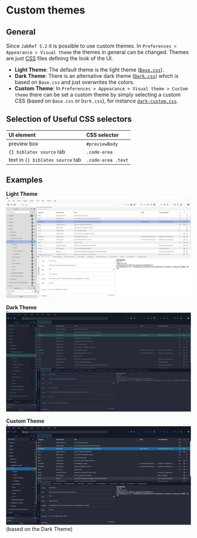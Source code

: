 # Custom themes

## General

Since `JabRef 5.2` it is possible to use custom themes. In `Preferences > Appearance > Visual theme` the themes in general can be changed. Themes are just [CSS](https://developer.mozilla.org/en-US/docs/Learn/Getting_started_with_the_web/CSS_basics) files defining the look of the UI.

* **Light Theme**: The default theme is the light theme \([`Base.css`](https://github.com/JabRef/jabref/blob/master/src/main/java/org/jabref/gui/Base.css)\).
* **Dark Theme**: There is an alternative dark theme \([`Dark.css`](https://github.com/JabRef/jabref/blob/master/src/main/java/org/jabref/gui/Dark.css)\) which is based on `Base.css` and just overwrites the colors.
* **Custom Theme**: In `Preferences > Appearance > Visual theme > Custom theme` there can be set a custom theme by simply selecting a custom CSS \(based on `Base.css` or `Dark.css`\), for instance [`dark-custom.css`](https://github.com/JabRef/user-documentation/blob/master/en/.gitbook/assets/dark-custom.css).

## Selection of Useful CSS selectors

| UI element | CSS selector |
| :--- | :--- |
| preview box | `#previewBody` |
| `{} biblatex source` tab | `.code-area` |
| text in `{} biblatex source` tab | `.code-area .text` |

## Examples

**Light Theme** ![Light Theme](../.gitbook/assets/theme-light.png)

**Dark Theme** ![Dark Theme](../.gitbook/assets/theme-dark.png)

**Custom Theme** ![Custom Theme](../.gitbook/assets/theme-custom.png)  
\(based on the Dark Theme\)

